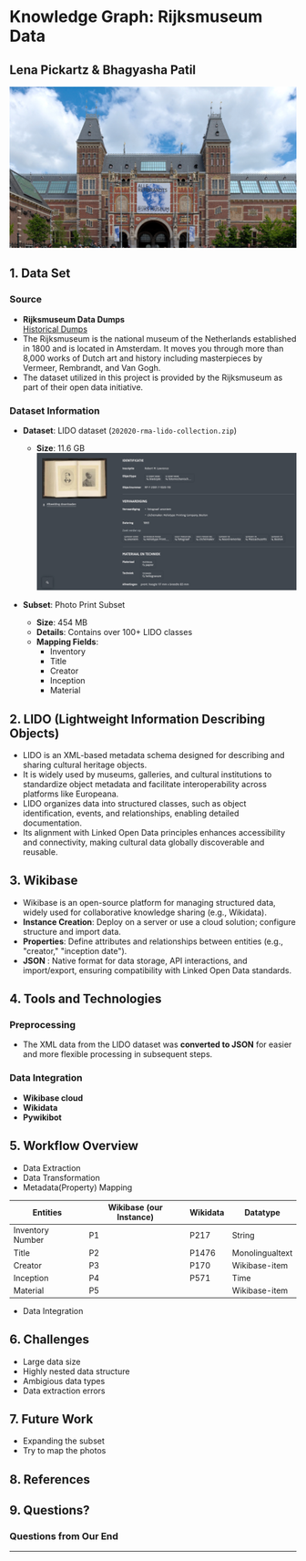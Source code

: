 # Knowledge Graph: Rijksmuseum Data
## Lena Pickartz & Bhagyasha Patil
![](Rijksmuseum_Amsterdam.jpg)



## 1. Data Set

### Source
- **Rijksmuseum Data Dumps**  
  [Historical Dumps](https://data.rijksmuseum.nl/docs/data-dumps/historical-dumps)
- The Rijksmuseum is the national museum of the Netherlands established in 1800 and is located in Amsterdam. It moves you through more than 8,000 works of Dutch art and history including masterpieces by Vermeer, Rembrandt, and Van Gogh.
- The dataset utilized in this project is provided by the Rijksmuseum as part of their open data initiative.

### Dataset Information
- **Dataset**: LIDO dataset (`202020-rma-lido-collection.zip`)  
  - **Size**: 11.6 GB
![IMG 2](Rijksmuseum_database.jpg)

- **Subset**: Photo Print Subset  
  - **Size**: 454 MB  
  - **Details**: Contains over 100+ LIDO classes  
  - **Mapping Fields**:
      - Inventory
      - Title
      - Creator
      - Inception
      - Material

  

## 2. LIDO (Lightweight Information Describing Objects)
- LIDO is an XML-based metadata schema designed for describing and sharing cultural heritage objects.
- It is widely used by museums, galleries, and cultural institutions to standardize object metadata and facilitate interoperability across platforms like Europeana.
- LIDO organizes data into structured classes, such as object identification, events, and relationships, enabling detailed documentation.
- Its alignment with Linked Open Data principles enhances accessibility and connectivity, making cultural data globally discoverable and reusable.

## 3. Wikibase
 - Wikibase is an open-source platform for managing structured data, widely used for collaborative knowledge sharing (e.g., Wikidata).
  - **Instance Creation**: Deploy on a server or use a cloud solution; configure structure and import data.
  - **Properties**: Define attributes and relationships between entities (e.g., "creator," "inception date").
  - **JSON** : Native format for data storage, API interactions, and import/export, ensuring compatibility with Linked Open Data standards.

## 4. Tools and Technologies

### Preprocessing
- The XML data from the LIDO dataset was **converted to JSON** for easier and more flexible processing in subsequent steps.

### Data Integration
- **Wikibase cloud**  
- **Wikidata**  
- **Pywikibot**

## 5. Workflow Overview
- Data Extraction
- Data Transformation
- Metadata(Property) Mapping
  
| Entities        | Wikibase (our Instance)| Wikidata             | Datatype        |
|-----------------|------------------------|----------------------|-----------------|
| Inventory Number| P1                     | P217                 | String          |
| Title           | P2                     | P1476                | Monolingualtext |
| Creator         | P3                     | P170                 | Wikibase-item   |
| Inception       | P4                     | P571                 | Time            |
| Material        | P5                     |                      | Wikibase-item   |

- Data Integration

## 6. Challenges
 - Large data size
 - Highly nested data structure
 - Ambigious data types
 - Data extraction errors

## 7. Future Work
- Expanding the subset
- Try to map the photos
  

## 8. References



## 9. Questions?

### Questions from Our End


---



